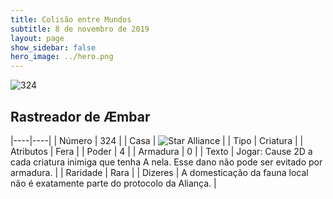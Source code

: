 ```yaml
---
title: Colisão entre Mundos
subtitle: 8 de novembro de 2019
layout: page
show_sidebar: false
hero_image: ../hero.png
---
```


![324](https://cdn.keyforgegame.com/media/card_front/pt/452_324_MV255W3J298_pt.png)

## Rastreador de Æmbar

|----|----|
| Número | 324 |
| Casa | ![Star Alliance](https://archonarcana.com/images/thumb/7/7d/Star_Alliance.png/22px-Star_Alliance.png "Aliança Estelar") |
| Tipo | Criatura |
| Atributos | Fera |
| Poder | 4 |
| Armadura | 0 |
| Texto | Jogar: Cause 2D a cada criatura inimiga que tenha A nela. Esse dano não pode ser evitado por armadura. |
| Raridade | Rara |
| Dizeres | A domesticação da fauna local não é exatamente parte do protocolo da Aliança. |
